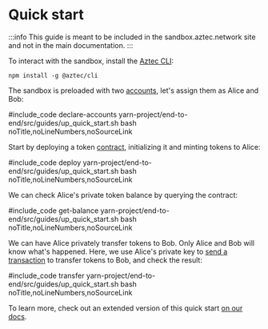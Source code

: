 # Quick start

:::info
This guide is meant to be included in the sandbox.aztec.network site and not in the main documentation.
:::

To interact with the sandbox, install the [Aztec CLI](../dev_docs/cli/main.md):

`npm install -g @aztec/cli`

The sandbox is preloaded with two [accounts](../concepts/foundation/accounts/main.md), let's assign them as Alice and Bob:

#include_code declare-accounts yarn-project/end-to-end/src/guides/up_quick_start.sh bash noTitle,noLineNumbers,noSourceLink

Start by deploying a token [contract](../concepts/foundation/contracts.md), initializing it and minting tokens to Alice:

#include_code deploy yarn-project/end-to-end/src/guides/up_quick_start.sh bash noTitle,noLineNumbers,noSourceLink

We can check Alice's private token balance by querying the contract:

#include_code get-balance yarn-project/end-to-end/src/guides/up_quick_start.sh bash noTitle,noLineNumbers,noSourceLink

We can have Alice privately transfer tokens to Bob. Only Alice and Bob will know what's happened. Here, we use Alice's private key to [send a transaction](../concepts/foundation/transactions.md) to transfer tokens to Bob, and check the result:

#include_code transfer yarn-project/end-to-end/src/guides/up_quick_start.sh bash noTitle,noLineNumbers,noSourceLink

To learn more, check out an extended version of this quick start [on our docs](../dev_docs/getting_started/cli.md).

